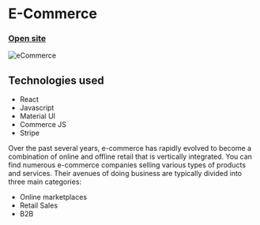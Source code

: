 # E-Commerce
### [Open site](https://commerce-js.netlify.app/)

![eCommerce](https://www.x-cart.com/wp-content/uploads/2019/01/ecommerce.jpg)

## Technologies used
- React
- Javascript
- Material UI
- Commerce JS
- Stripe

Over the past several years, e-commerce has rapidly evolved to become a combination of online and offline retail that is vertically integrated.  You can find numerous e-commerce companies selling various types of products and services. Their avenues of doing business are typically divided into three main categories:

- Online marketplaces
- Retail Sales
- B2B

